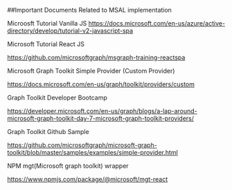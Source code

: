 ##Important Documents Related to MSAL implementation 

Microosft Tutorial Vanilla JS
https://docs.microsoft.com/en-us/azure/active-directory/develop/tutorial-v2-javascript-spa

Microsoft Tutorial React JS

https://github.com/microsoftgraph/msgraph-training-reactspa

Microsoft Graph Toolkit Simple Provider (Custom Provider)

https://docs.microsoft.com/en-us/graph/toolkit/providers/custom

Graph Toolkit Developer Bootcamp 

https://developer.microsoft.com/en-us/graph/blogs/a-lap-around-microsoft-graph-toolkit-day-7-microsoft-graph-toolkit-providers/

Graph Toolkit Github Sample

https://github.com/microsoftgraph/microsoft-graph-toolkit/blob/master/samples/examples/simple-provider.html

NPM mgt(Microsoft graph toolkit) wrapper 

https://www.npmjs.com/package/@microsoft/mgt-react





